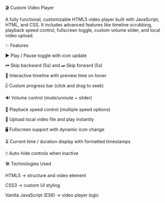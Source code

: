 🎬 Custom Video Player

A fully functional, customizable HTML5 video player built with JavaScript, HTML, and CSS.
It includes advanced features like timeline scrubbing, playback speed control, fullscreen toggle, custom volume slider, and local video upload.

✨ Features

▶️ Play / Pause toggle with icon update

⏮ Skip backward (5s) and ⏭ Skip forward (5s)

📏 Interactive timeline with preview time on hover

🎚 Custom progress bar (click and drag to seek)

🔊 Volume control (mute/unmute + slider)

🎥 Playback speed control (multiple speed options)

📂 Upload local video file and play instantly

🖥 Fullscreen support with dynamic icon change

⏳ Current time / duration display with formatted timestamps

🖱 Auto-hide controls when inactive



🛠️ Technologies Used

HTML5 → structure and video element

CSS3 → custom UI styling

Vanilla JavaScript (ES6) → video player logic
